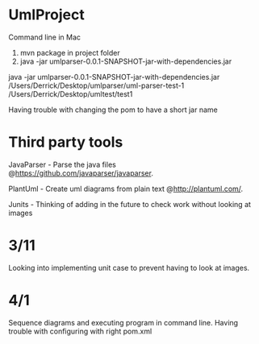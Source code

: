 # UmlProject
Command line in Mac
1. mvn package in project folder
2. java -jar umlparser-0.0.1-SNAPSHOT-jar-with-dependencies.jar <FileName> <FileOutput>

java -jar umlparser-0.0.1-SNAPSHOT-jar-with-dependencies.jar /Users/Derrick/Desktop/umlparser/uml-parser-test-1 /Users/Derrick/Desktop/umltest/test1

Having trouble with changing the pom to have a short jar name

# Third party tools
JavaParser - Parse the java files @https://github.com/javaparser/javaparser.

PlantUml - Create uml diagrams from plain text @http://plantuml.com/.

Junits - Thinking of adding in the future to check work without looking at images

# 3/11 
Looking into implementing unit case to prevent having to look at images. 

# 4/1
Sequence diagrams and executing program in command line. Having trouble with configuring with right pom.xml
